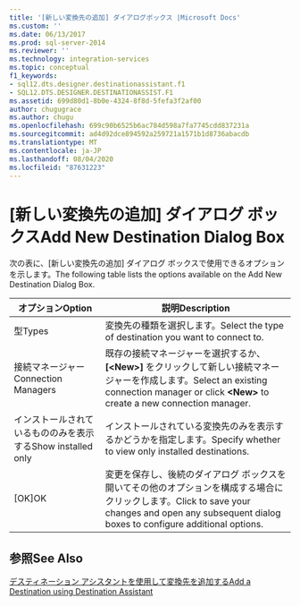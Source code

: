 ```yaml
---
title: '[新しい変換先の追加] ダイアログボックス |Microsoft Docs'
ms.custom: ''
ms.date: 06/13/2017
ms.prod: sql-server-2014
ms.reviewer: ''
ms.technology: integration-services
ms.topic: conceptual
f1_keywords:
- sql12.dts.designer.destinationassistant.f1
- SQL12.DTS.DESIGNER.DESTINATIONASSIST.F1
ms.assetid: 699d80d1-8b0e-4324-8f8d-5fefa3f2af00
author: chugugrace
ms.author: chugu
ms.openlocfilehash: 699c90b6525b6ac784d598a7fa7745cdd837231a
ms.sourcegitcommit: ad4d92dce894592a259721a1571b1d8736abacdb
ms.translationtype: MT
ms.contentlocale: ja-JP
ms.lasthandoff: 08/04/2020
ms.locfileid: "87631223"
---
```

# <a name="add-new-destination-dialog-box"></a><span data-ttu-id="2db57-102">[新しい変換先の追加] ダイアログ ボックス</span><span class="sxs-lookup"><span data-stu-id="2db57-102">Add New Destination Dialog Box</span></span>
  <span data-ttu-id="2db57-103">次の表に、[新しい変換先の追加] ダイアログ ボックスで使用できるオプションを示します。</span><span class="sxs-lookup"><span data-stu-id="2db57-103">The following table lists the options available on the Add New Destination Dialog Box.</span></span>  
  
|<span data-ttu-id="2db57-104">オプション</span><span class="sxs-lookup"><span data-stu-id="2db57-104">Option</span></span>|<span data-ttu-id="2db57-105">説明</span><span class="sxs-lookup"><span data-stu-id="2db57-105">Description</span></span>|  
|------------|-----------------|  
|<span data-ttu-id="2db57-106">型</span><span class="sxs-lookup"><span data-stu-id="2db57-106">Types</span></span>|<span data-ttu-id="2db57-107">変換先の種類を選択します。</span><span class="sxs-lookup"><span data-stu-id="2db57-107">Select the type of destination you want to connect to.</span></span>|  
|<span data-ttu-id="2db57-108">接続マネージャー</span><span class="sxs-lookup"><span data-stu-id="2db57-108">Connection Managers</span></span>|<span data-ttu-id="2db57-109">既存の接続マネージャーを選択するか、 **[\<New>]** をクリックして新しい接続マネージャーを作成します。</span><span class="sxs-lookup"><span data-stu-id="2db57-109">Select an existing connection manager or click **\<New>** to create a new connection manager.</span></span>|  
|<span data-ttu-id="2db57-110">インストールされているもののみを表示する</span><span class="sxs-lookup"><span data-stu-id="2db57-110">Show installed only</span></span>|<span data-ttu-id="2db57-111">インストールされている変換先のみを表示するかどうかを指定します。</span><span class="sxs-lookup"><span data-stu-id="2db57-111">Specify whether to view only installed destinations.</span></span>|  
|<span data-ttu-id="2db57-112">[OK]</span><span class="sxs-lookup"><span data-stu-id="2db57-112">OK</span></span>|<span data-ttu-id="2db57-113">変更を保存し、後続のダイアログ ボックスを開いてその他のオプションを構成する場合にクリックします。</span><span class="sxs-lookup"><span data-stu-id="2db57-113">Click to save your changes and open any subsequent dialog boxes to configure additional options.</span></span>|  
  
## <a name="see-also"></a><span data-ttu-id="2db57-114">参照</span><span class="sxs-lookup"><span data-stu-id="2db57-114">See Also</span></span>  
 [<span data-ttu-id="2db57-115">デスティネーション アシスタントを使用して変換先を追加する</span><span class="sxs-lookup"><span data-stu-id="2db57-115">Add a Destination using Destination Assistant</span></span>](data-flow/destination-assistant.md)  
  
  
